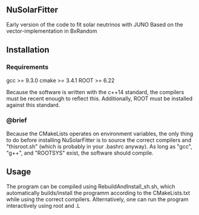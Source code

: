 ## NuSolarFitter
Early version of the code to fit solar neutrinos with JUNO
Based on the vector-implementation in BxRandom

## Installation

### Requirements
gcc >= 9.3.0
cmake >= 3.4.1
ROOT >= 6.22

Because the software is written with the c++14 standard, the compilers must be recent enough to reflect this. Additionally, ROOT must be installed against this standard.

### @brief
Because the CMakeLists operates on environment variables, the only thing to do before installing NuSolarFitter is to source the correct compilers and "thisroot.sh" (which is probably in your .bashrc anyway). As long as "gcc", "g++", and "ROOTSYS" exist, the software should compile.

## Usage
The program can be compiled using RebuildAndInstall_sh.sh, which automatically builds/install the programm according to the CMakeLists.txt while using the correct compilers. Alternatively, one can run the program interactively using root and .L
